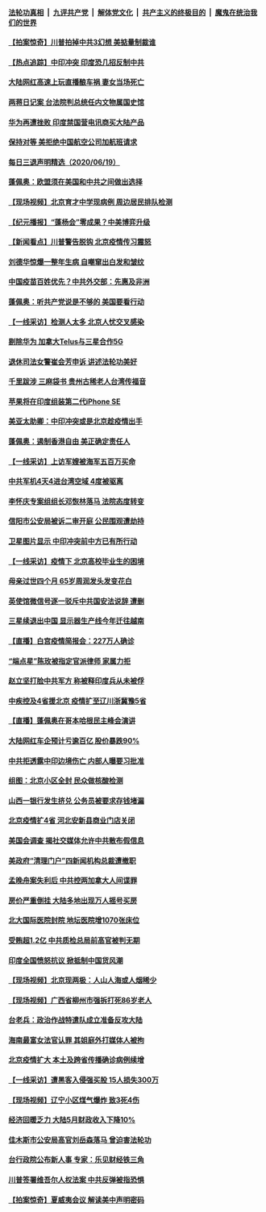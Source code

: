 

####  [法轮功真相](../../../../basic/blob/master/README.md?t=06201531) &nbsp;|&nbsp; [九评共产党](../../../../9ping.md/blob/master/README.md?t=06201531) &nbsp;|&nbsp; [解体党文化](../../../../jtdwh.md/blob/master/README.md?t=06201531)  &nbsp;|&nbsp; [共产主义的终极目的](../../../../gczydzjmd.md/blob/master/README.md?t=06201531) &nbsp;|&nbsp; [魔鬼在统治我们的世界](../../../../mgztzwmdsj.md/blob/master/README.md?t=06201531) 

#### [【拍案惊奇】川普拍掉中共3幻想 美掂量制裁谁](../pages/nsc413/n12199580.md?t=06201531) 

#### [【热点追踪】中印冲突 印度恐几招反制中共](../pages/nsc413/n12199673.md?t=06201531) 

#### [大陆网红高速上玩直播酿车祸 妻女当场死亡](../pages/nsc413/n12199653.md?t=06201531) 

#### [两蒋日记案 台法院判总统任内文物属国史馆](../pages/nsc413/n12199495.md?t=06201531) 

#### [华为再遭挫败 印度禁国营电讯商买大陆产品](../pages/nsc413/n12199348.md?t=06201531) 

#### [保持对等 美拒绝中国航空公司加航班请求](../pages/nsc413/n12199377.md?t=06201531) 

#### [每日三退声明精选（2020/06/19）](../pages/nsc413/n12199413.md?t=06201531) 

#### [蓬佩奥：欧盟须在美国和中共之间做出选择](../pages/nsc413/n12199184.md?t=06201531) 


#### [【现场视频】北京育才中学现病例 周边居民排队检测](../pages/nsc413/n12199104.md?t=06201531) 

#### [【纪元播报】“蓬杨会”零成果？中美博弈升级](../pages/nsc413/n12199275.md?t=06201531) 

#### [【新闻看点】川普警告脱钩 北京疫情传习震怒](../pages/nsc413/n12198957.md?t=06201531) 

#### [刘德华惊爆一整年生病 自嘲窜出白发和皱纹](../pages/nsc413/n12198952.md?t=06201531) 

#### [中国疫苗百姓优先？中共外交部：先惠及非洲](../pages/nsc413/n12199112.md?t=06201531) 

#### [蓬佩奥：听共产党说是不够的 美国要看行动](../pages/nsc413/n12198968.md?t=06201531) 

#### [【一线采访】检测人太多 北京人忧交叉感染](../pages/nsc413/n12198738.md?t=06201531) 

#### [剔除华为 加拿大Telus与三星合作5G](../pages/nsc413/n12199023.md?t=06201531) 

#### [退休司法女警崔会芳申诉 讲述法轮功美好](../pages/nsc413/n12198985.md?t=06201531) 

#### [千里跋涉 三麻袋书 贵州古稀老人台湾传福音](../pages/nsc413/n12198750.md?t=06201531) 

#### [苹果将在印度组装第二代iPhone SE](../pages/nsc413/n12198894.md?t=06201531) 

#### [美亚太助卿：中印冲突或是北京趁疫情出手](../pages/nsc413/n12198861.md?t=06201531) 

#### [蓬佩奥：遏制香港自由 美正确定责任人](../pages/nsc413/n12198814.md?t=06201531) 

#### [【一线采访】上访军嫂被海军五百万买命](../pages/nsc413/n12198996.md?t=06201531) 

#### [中共军机4天4进台湾空域 4度被驱离](../pages/nsc413/n12199003.md?t=06201531) 

#### [李怀庆专案组组长邓恢林落马 法院态度转变](../pages/nsc413/n12198850.md?t=06201531) 

#### [信阳市公安局被诉二审开庭 公民围观遭劫持](../pages/nsc413/n12198705.md?t=06201531) 

#### [卫星图片显示 中印冲突前中方已有所行动](../pages/nsc413/n12198966.md?t=06201531) 

#### [【一线采访】疫情下 北京高校毕业生的困境](../pages/nsc413/n12198836.md?t=06201531) 

#### [母亲过世四个月 65岁周润发头发变花白](../pages/nsc413/n12198770.md?t=06201531) 

#### [英使馆微信号逐一驳斥中共国安法说辞 遭删](../pages/nsc413/n12198639.md?t=06201531) 

#### [三星续退出中国 显示器生产线今年迁往越南](../pages/nsc413/n12198706.md?t=06201531) 

#### [【直播】白宫疫情简报会：227万人确诊](../pages/nsc413/n12198669.md?t=06201531) 

#### [“端点星”陈玫被指定官派律师 家属力拒](../pages/nsc413/n12198704.md?t=06201531) 

#### [赵立坚打脸中共军方 称被释印度兵从未被俘](../pages/nsc413/n12198632.md?t=06201531) 

#### [中疾控及4省援北京 疫情扩至辽川浙冀豫5省](../pages/nsc413/n12198613.md?t=06201531) 

#### [【直播】蓬佩奥在哥本哈根民主峰会演讲](../pages/nsc413/n12198355.md?t=06201531) 

#### [大陆网红车企预计亏逾百亿 股价暴跌90%](../pages/nsc413/n12198434.md?t=06201531) 

#### [中共拒透露中印边境伤亡 内部人曝要习批准](../pages/nsc413/n12198521.md?t=06201531) 

#### [组图：北京小区全封 民众做核酸检测](../pages/nsc413/n12198180.md?t=06201531) 

#### [山西一银行发生挤兑 公务员被要求存钱堵漏](../pages/nsc413/n12198378.md?t=06201531) 

#### [北京疫情扩4省 河北安新县商业门店关闭](../pages/nsc413/n12197990.md?t=06201531) 

#### [美国会调查 揭社交媒体允许中共散布假信息](../pages/nsc413/n12198310.md?t=06201531) 

#### [美政府“清理门户”四新闻机构总裁遭撤职](../pages/nsc413/n12198300.md?t=06201531) 

#### [孟晚舟案失利后 中共控两加拿大人间谍罪](../pages/nsc413/n12197993.md?t=06201531) 

#### [房价严重倒挂 大陆多地出现万人摇号买房](../pages/nsc413/n12197994.md?t=06201531) 

#### [北大国际医院封院 地坛医院增1070张床位](../pages/nsc413/n12197907.md?t=06201531) 

#### [受贿超1.2亿 中共质检总局前高官被判无期](../pages/nsc413/n12197855.md?t=06201531) 

#### [印度全国愤怒抗议 掀抵制中国货风潮](../pages/nsc413/n12197727.md?t=06201531) 

#### [【现场视频】北京现两极：人山人海或人烟稀少](../pages/nsc413/n12197528.md?t=06201531) 

#### [【现场视频】广西省柳州市强拆打死86岁老人](../pages/nsc413/n12197794.md?t=06201531) 

#### [台老兵：政治作战特遣队成立准备反攻大陆](../pages/nsc413/n12197500.md?t=06201531) 

#### [海南最富女法官认罪 其姐庭外打媒体人被拘](../pages/nsc413/n12197603.md?t=06201531) 

#### [北京疫情扩大 本土及跨省传播确诊病例续增](../pages/nsc413/n12197132.md?t=06201531) 

#### [【一线采访】遭黑客入侵强买股 15人损失300万](../pages/nsc413/n12193945.md?t=06201531) 

#### [【现场视频】辽宁小区煤气爆炸 致3死4伤](../pages/nsc413/n12197258.md?t=06201531) 

#### [经济回暖乏力 大陆5月财政收入下降10%](../pages/nsc413/n12196652.md?t=06201531) 

#### [佳木斯市公安局高官刘岳森落马 曾迫害法轮功](../pages/nsc413/n12197277.md?t=06201531) 

#### [台行政院公布新人事 专家：乐见财经铁三角](../pages/nsc413/n12196890.md?t=06201531) 

#### [川普签署维吾尔人权法案 中共反弹被指恐惧](../pages/nsc413/n12195915.md?t=06201531) 

#### [【拍案惊奇】夏威夷会议 解读美中声明密码](../pages/nsc413/n12196875.md?t=06201531) 

